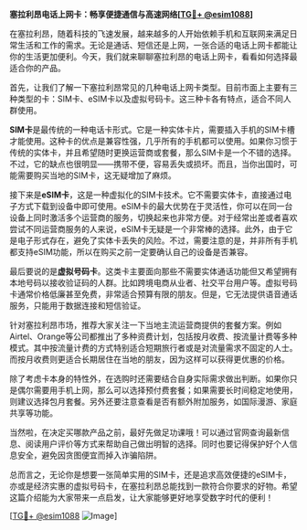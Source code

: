 **塞拉利昂电话上网卡：畅享便捷通信与高速网络[[TG💪+ @esim1088](https://t.me/s/esim1088)]**

在塞拉利昂，随着科技的飞速发展，越来越多的人开始依赖手机和互联网来满足日常生活和工作的需求。无论是通话、短信还是上网，一张合适的电话上网卡都能让你的生活更加便利。今天，我们就来聊聊塞拉利昂的电话上网卡，看看如何选择最适合你的产品。

首先，让我们了解一下塞拉利昂常见的几种电话上网卡类型。目前市面上主要有三种类型的卡：SIM卡、eSIM卡以及虚拟号码卡。这三种卡各有特点，适合不同人群使用。

**SIM卡**是最传统的一种电话卡形式。它是一种实体卡片，需要插入手机的SIM卡槽才能使用。这种卡的优点是兼容性强，几乎所有的手机都可以使用。如果你习惯于传统的实体卡，并且希望随时更换运营商或套餐，那么SIM卡是一个不错的选择。不过，它的缺点也很明显——携带不便，容易丢失或损坏。而且，当你出国时，可能需要购买当地的SIM卡，这无疑增加了麻烦。

接下来是**eSIM卡**，这是一种虚拟化的SIM卡技术。它不需要实体卡，直接通过电子方式下载到设备中即可使用。eSIM卡的最大优势在于灵活性，你可以在同一台设备上同时激活多个运营商的服务，切换起来也非常方便。对于经常出差或者喜欢尝试不同运营商服务的人来说，eSIM卡无疑是一个非常棒的选择。此外，由于它是电子形式存在，避免了实体卡丢失的风险。不过，需要注意的是，并非所有手机都支持eSIM功能，所以在购买之前一定要确认自己的设备是否兼容。

最后要说的是**虚拟号码卡**。这类卡主要面向那些不需要实体通话功能但又希望拥有本地号码以接收验证码的人群。比如跨境电商从业者、社交平台用户等。虚拟号码卡通常价格低廉甚至免费，非常适合预算有限的朋友。但是，它无法提供语音通话服务，只能用于数据连接和短信验证。

针对塞拉利昂市场，推荐大家关注一下当地主流运营商提供的套餐方案。例如Airtel、Orange等公司都推出了多种资费计划，包括按月收费、按流量计费等多种模式。其中按流量计费的方式特别适合短期旅行者或是对流量需求不固定的人士。而按月收费则更适合长期居住在当地的朋友，因为这样可以获得更优惠的价格。

除了考虑卡本身的特性外，在选购时还需要结合自身实际需求做出判断。如果你只是偶尔需要用手机上网，那么可以选择预付费套餐；如果需要长时间稳定地使用，则建议选择包月套餐。另外还要注意查看是否有额外附加服务，如国际漫游、家庭共享等功能。

当然啦，在决定买哪款产品之前，最好先做足功课哦！可以通过官网查询最新信息、阅读用户评价等方式来帮助自己做出明智的选择。同时也要记得保护好个人信息安全，避免因贪图便宜而掉入诈骗陷阱。

总而言之，无论你是想要一张简单实用的SIM卡，还是追求高效便捷的eSIM卡，亦或是经济实惠的虚拟号码卡，在塞拉利昂总能找到一款符合你要求的好物。希望这篇介绍能为大家带来一点启发，让大家能够更好地享受数字时代的便利！

[[TG💪+ @esim1088](https://t.me/s/esim1088) ![Image](https://i.postimg.cc/4NQfJmqS/Snipaste-2025-05-13-00-14-12.png)]
